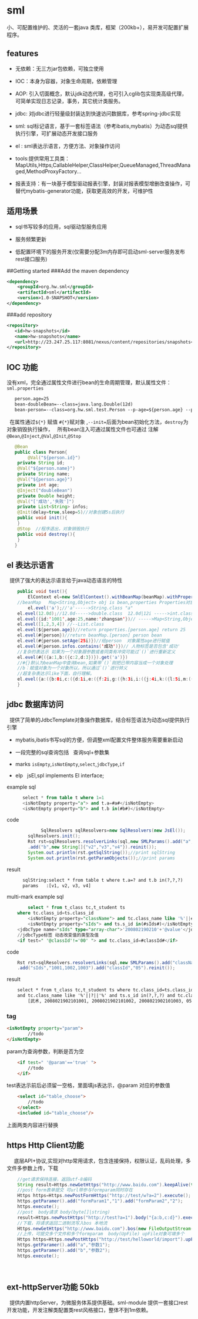 # sml
小、可配置维护的、灵活的一套java 类库，框架（200kb+），易开发可配置扩展程序。
## features 

 * 无依赖：无三方jar包依赖，可独立使用
 
 * IOC：本身为容器，对象生命周期，依赖管理
 
 * AOP: 引入切面概念，默认jdk动态代理，也可引入cglib包实现类高级代理，可简单实现日志记录，事务，其它统计类服务。
 
 * jdbc: 对jdbc进行轻量级封装达到快速访问数据库，参考spring-jdbc实现
 
 * sml: sql标记语言，基于一套标签语法（参考ibatis,mybatis）为动态sql提供执行引擎，可扩展动态开发接口服务
 
 * el : sml表达示语言，方便方法、对象操作访问
 
 * tools:提供常用工具类：MapUtils,Https,CallableHelper,ClassHelper,QueueManaged,ThreadManaged,MethodProxyFactory...
 
 * 报表支持：有一块基于模型驱动报表引擎，封装对报表模型增删改查操作，可替代mybatis-generator功能，获取更高效的开发，可维护性
 
## 适用场景

 * sql书写较多的应用，sql驱动型服务应用
 
 * 服务频繁更新
 
 * 低配置环境下的服务开发(仅需要分配3m内存即可启动sml-server服务发布rest接口服务)

##Getting started
###Add the maven dependency
```xml
<dependency>
    <groupId>org.hw.sml</groupId>
    <artifactId>sml</artifactId>
    <version>1.0-SNAPSHOT</version>
</dependency>
```
###add repository
```xml
<repository>
   <id>hw-snapshots</id>
   <name>hw-snapshots</name>
   <url>http://23.247.25.117:8081/nexus/content/repositories/snapshots</url>
</repository>
```
## IOC 功能
没有xml，完全通过属性文件进行bean的生命周期管理，默认属性文件：`sml.properties`
```html
   person.age=25
   bean-doubleBean=--class=java.lang.Double(12d)
   bean-person=--class=org.hw.sml.test.Person --p-age=${person.age} --p-height=#{doubleBean} --init=init --destroy=stop
```
   在属性通过`${*}` 赋值 `#{*}`赋对象 ,`--init=`后面为bean初始化方法，`destroy`为对象销毁执行操作，
   所有bean注入可通过属性文件也可通过 注解`@Bean`,`@Inject`,`@Val`,`@Init`,`@Stop`
```java
   @Bean
   public class Person{
        @Val("${person.id}")
   	private String id;
	@Val("${person.name}")
	private String name;
	@Val("${person.age}")
	private int age;
	@Inject("doubleBean")
	private Double height;
	@Val("['成功','失败']")
	private List<String> infos;
 	@Init(delay=true,sleep=5)//对象创建5s后执行
	public void init(){
	}
	@Stop  //程序退出，对象销毁执行
	public void destroy(){
	}
   }
```
## el 表达示语言
   提供了强大的表达示语言给于java动态语言的特性
```java
    public void test(){
    	ElContext el=new SmlElContext().withBeanMap(beanMap).withPropertiesMap(properties).init();
	//beanMap   Map<String,Object> obj is bean,properties Properties对象，这两参数就指定了表达示依赖的上下文环境
        el.evel('a');//'a'----->String.class "a"
	el.evel(12.0d);//12.0d----->double.class  12.0d|12i ----->int.class 12|12l ---->long.class 12l
	el.evel({id:'1001',age:25,name:'zhangsan'})// ----->Map<String,Object>.class 
	el.evel([1,2,3,4]) //--List.class 
	el.evel(${person.age})//return properties.[person.age] return 25
	el.evel(#{person})//return beanMap.[person] person bean
	el.evel(#{person.setAge(25i)})//给person  对象属性age进行赋值
	el.evel(#{person.infos.contains('成功')})// 人物标签是否包含'成功'
	//复杂的表达示 如果为一个对象跟参数或者同类有冲突可能过`()`进行重新定义
	el.evel(#{({a:1,b:({c:2,d:3})}).get('a')})
	//#{}默认为beanMap中查询bean,如果带`()`刚把已带内容当成一个对象处理
	//b：赋值对象为一个对象所以，所以通过`()`进行转义
	//超复杂表达示like下面，自行理解。
	el.evel({a:({b:0i,c:({d:1i,e:({f:2i,g:({h:3i,i:({j:4i,k:({l:5i,m:({n:6i,o:${server.port},p:({q:#{smlBeanHelper.beanMap},e:#{smlPropertiesHelper.propertiesMap.get(('server.port'))}})})})})})})})})});
    }
```
## jdbc 数据库访问
   提供了简单的JdbcTemplate对象操作数据库，结合标签语法为动态sql提供执行引擎
   
* mybatis,ibatis书写sql的方便，但调整xml配置文件整体服务需要重新启动

* 一段完整的sql查询包括    查询sql+参数集

* marks `isEmpty`,`isNotEmpty`,`select`,`jdbcType`,`if`

* elp    jsEl,spl implements El interface; 

 example sql
```sql
      select * from table t where 1=1 
      <isNotEmpty property="a"> and t.a=#a#</isNotEmpty>
      <isNotEmpty property="b"> and t.b in(#b#)</isNotEmpty>
```
code
```java
             SqlResolvers sqlResolvers=new SqlResolvers(new JsEl());
		sqlResolvers.init();	
		Rst rst=sqlResolvers.resolverLinks(sql,new SMLParams().add("a","v1")
		.add("b",new String[]{"v2","v3","v4"}).reinit());
		System.out.println(rst.getSqlString());//print sqlString
		System.out.println(rst.getParamObjects());//print params
```	
result
```html
	  sqlString:select * from table t where t.a=? and t.b in(?,?,?)
	  params   :[v1, v2, v3, v4]
```
multi-mark example sql
```sql    
    	select * from t_class tc,t_student ts 
	where tc.class_id=ts.class_id
      	<isNotEmpty property="className"> and tc.class_name like '%'||#className#||'%'</isNotEmpty>
      	<isNotEmpty property="sIds"> and ts.s_id in(#sIds#)</isNotEmpty>
	<jdbcType name="sIds" type="array-char">'200802190210'+'@value'</jdbcType>   
	//jdbcType标签 动态改变值的类型及值
	<if test=" '@classId'!='00' "> and tc.class_id=#classId#</if>
```
code
```java
	Rst rst=sqlResolvers.resolverLinks(sql,new SMLParams().add("className","武术")
	.add("sIds","1001,1002,1003").add("classId","05").reinit());
```		
result
```html	
	select * from t_class tc,t_student ts where tc.class_id=ts.class_id 
	and tc.class_name like '%'||?||'%' and ts.s_id in(?,?,?) and tc.class_id=?
        [武术, 2008021902101001, 2008021902101002, 2008021902101003, 05]
```
### tag
```html
<isNotEmpty property="param">
		//todo
</isNotEmpty>
```
   param为查询参数，判断是否为空

```html
   	<if test=" '@param'=='true' ">
		//todo
	</if>
```
   test表达示前后必须留一空格，里面填js表达示，@param  对应的参数值
   
```html
   	<select id="table_choose">
		//todo
	</select>	
	<included id="table_choose"/>
```
   上面两类内容进行替换
 ## https Http Client功能
      底层API+协议,实现对http常用请求，包含连接保持，权限认证，乱码处理，多文件多参数上传，下载
```java
	//get请求保持连接，返回utf-8编码
	String result=Https.newGetHttps("http://www.baidu.com").keepAlive(true).charset("utf-8").execute();
	//post form表单提交 可url带参与formparam同时存在
	Https https=Https.newPostFormHttps("http://test/w?a=2").execute();
	https.getParamer().add("formParam1","1").add("formParam2","2");
	https.execute();
	//post  body请求 body(byte[]|string)
	result=Https.newPostHttps("http://test?a=1").body("{a:b,c:d}").execute()
	//下载，将请求返回二进制流写入bos 本地流
	Https.newGetHttps("http://www.baidu.com").bos(new FileOutputStream("/tempfile")).execute();
	//上传，可提交多个文件和多个formparam  body(UpFile) upFile对象可填多个
	Https https=Https.newPostHttps("http://test/helloworld/import").upFile().body(Https.newUpFile("t.xlsx",new FileInputStream("D:/temp/t.xlsx")));
	https.getParamer().add("a","参数1");
	https.getParamer().add("b","参数2");
	https.execute();
```
   
 ## ext-httpServer功能  50kb
      提供内置httpServer，为微服务体系提供基础。sml-module 提供一套接口rest开发功能，开发注解类配置类rest风格接口，整体不到1m依赖。
